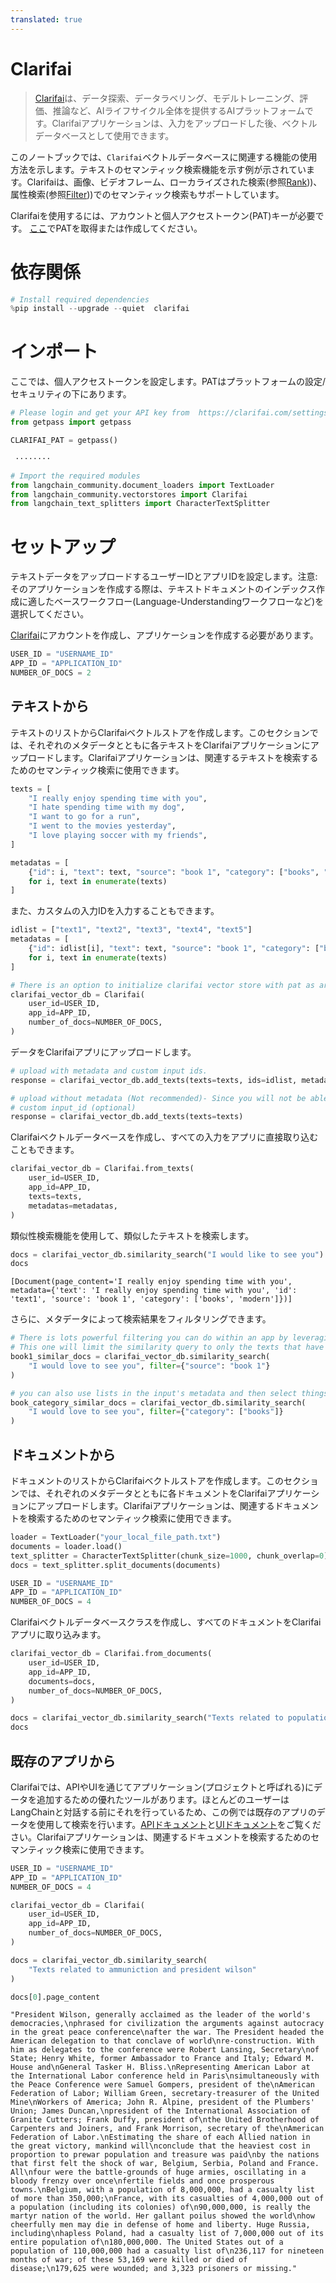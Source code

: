 ```yaml
---
translated: true
---
```


# Clarifai

>[Clarifai](https://www.clarifai.com/)は、データ探索、データラベリング、モデルトレーニング、評価、推論など、AIライフサイクル全体を提供するAIプラットフォームです。Clarifaiアプリケーションは、入力をアップロードした後、ベクトルデータベースとして使用できます。

このノートブックでは、`Clarifai`ベクトルデータベースに関連する機能の使用方法を示します。テキストのセマンティック検索機能を示す例が示されています。Clarifaiは、画像、ビデオフレーム、ローカライズされた検索(参照[Rank](https://docs.clarifai.com/api-guide/search/rank)))、属性検索(参照[Filter](https://docs.clarifai.com/api-guide/search/filter)))でのセマンティック検索もサポートしています。

Clarifaiを使用するには、アカウントと個人アクセストークン(PAT)キーが必要です。
[ここ](https://clarifai.com/settings/security)でPATを取得または作成してください。

# 依存関係

```python
# Install required dependencies
%pip install --upgrade --quiet  clarifai
```

# インポート

ここでは、個人アクセストークンを設定します。PATはプラットフォームの設定/セキュリティの下にあります。

```python
# Please login and get your API key from  https://clarifai.com/settings/security
from getpass import getpass

CLARIFAI_PAT = getpass()
```

```output
 ········
```

```python
# Import the required modules
from langchain_community.document_loaders import TextLoader
from langchain_community.vectorstores import Clarifai
from langchain_text_splitters import CharacterTextSplitter
```

# セットアップ

テキストデータをアップロードするユーザーIDとアプリIDを設定します。注意:そのアプリケーションを作成する際は、テキストドキュメントのインデックス作成に適したベースワークフロー(Language-Understandingワークフローなど)を選択してください。

[Clarifai](https://clarifai.com/login)にアカウントを作成し、アプリケーションを作成する必要があります。

```python
USER_ID = "USERNAME_ID"
APP_ID = "APPLICATION_ID"
NUMBER_OF_DOCS = 2
```

## テキストから

テキストのリストからClarifaiベクトルストアを作成します。このセクションでは、それぞれのメタデータとともに各テキストをClarifaiアプリケーションにアップロードします。Clarifaiアプリケーションは、関連するテキストを検索するためのセマンティック検索に使用できます。

```python
texts = [
    "I really enjoy spending time with you",
    "I hate spending time with my dog",
    "I want to go for a run",
    "I went to the movies yesterday",
    "I love playing soccer with my friends",
]

metadatas = [
    {"id": i, "text": text, "source": "book 1", "category": ["books", "modern"]}
    for i, text in enumerate(texts)
]
```

また、カスタムの入力IDを入力することもできます。

```python
idlist = ["text1", "text2", "text3", "text4", "text5"]
metadatas = [
    {"id": idlist[i], "text": text, "source": "book 1", "category": ["books", "modern"]}
    for i, text in enumerate(texts)
]
```

```python
# There is an option to initialize clarifai vector store with pat as argument!
clarifai_vector_db = Clarifai(
    user_id=USER_ID,
    app_id=APP_ID,
    number_of_docs=NUMBER_OF_DOCS,
)
```

データをClarifaiアプリにアップロードします。

```python
# upload with metadata and custom input ids.
response = clarifai_vector_db.add_texts(texts=texts, ids=idlist, metadatas=metadatas)

# upload without metadata (Not recommended)- Since you will not be able to perform Search operation with respect to metadata.
# custom input_id (optional)
response = clarifai_vector_db.add_texts(texts=texts)
```

Clarifaiベクトルデータベースを作成し、すべての入力をアプリに直接取り込むこともできます。

```python
clarifai_vector_db = Clarifai.from_texts(
    user_id=USER_ID,
    app_id=APP_ID,
    texts=texts,
    metadatas=metadatas,
)
```

類似性検索機能を使用して、類似したテキストを検索します。

```python
docs = clarifai_vector_db.similarity_search("I would like to see you")
docs
```

```output
[Document(page_content='I really enjoy spending time with you', metadata={'text': 'I really enjoy spending time with you', 'id': 'text1', 'source': 'book 1', 'category': ['books', 'modern']})]
```

さらに、メタデータによって検索結果をフィルタリングできます。

```python
# There is lots powerful filtering you can do within an app by leveraging metadata filters.
# This one will limit the similarity query to only the texts that have key of "source" matching value of "book 1"
book1_similar_docs = clarifai_vector_db.similarity_search(
    "I would love to see you", filter={"source": "book 1"}
)

# you can also use lists in the input's metadata and then select things that match an item in the list. This is useful for categories like below:
book_category_similar_docs = clarifai_vector_db.similarity_search(
    "I would love to see you", filter={"category": ["books"]}
)
```

## ドキュメントから

ドキュメントのリストからClarifaiベクトルストアを作成します。このセクションでは、それぞれのメタデータとともに各ドキュメントをClarifaiアプリケーションにアップロードします。Clarifaiアプリケーションは、関連するドキュメントを検索するためのセマンティック検索に使用できます。

```python
loader = TextLoader("your_local_file_path.txt")
documents = loader.load()
text_splitter = CharacterTextSplitter(chunk_size=1000, chunk_overlap=0)
docs = text_splitter.split_documents(documents)
```

```python
USER_ID = "USERNAME_ID"
APP_ID = "APPLICATION_ID"
NUMBER_OF_DOCS = 4
```

Clarifaiベクトルデータベースクラスを作成し、すべてのドキュメントをClarifaiアプリに取り込みます。

```python
clarifai_vector_db = Clarifai.from_documents(
    user_id=USER_ID,
    app_id=APP_ID,
    documents=docs,
    number_of_docs=NUMBER_OF_DOCS,
)
```

```python
docs = clarifai_vector_db.similarity_search("Texts related to population")
docs
```

## 既存のアプリから

Clarifaiでは、APIやUIを通じてアプリケーション(プロジェクトと呼ばれる)にデータを追加するための優れたツールがあります。ほとんどのユーザーはLangChainと対話する前にそれを行っているため、この例では既存のアプリのデータを使用して検索を行います。[APIドキュメント](https://docs.clarifai.com/api-guide/data/create-get-update-delete)と[UIドキュメント](https://docs.clarifai.com/portal-guide/data)をご覧ください。Clarifaiアプリケーションは、関連するドキュメントを検索するためのセマンティック検索に使用できます。

```python
USER_ID = "USERNAME_ID"
APP_ID = "APPLICATION_ID"
NUMBER_OF_DOCS = 4
```

```python
clarifai_vector_db = Clarifai(
    user_id=USER_ID,
    app_id=APP_ID,
    number_of_docs=NUMBER_OF_DOCS,
)
```

```python
docs = clarifai_vector_db.similarity_search(
    "Texts related to ammuniction and president wilson"
)
```

```python
docs[0].page_content
```

```output
"President Wilson, generally acclaimed as the leader of the world's democracies,\nphrased for civilization the arguments against autocracy in the great peace conference\nafter the war. The President headed the American delegation to that conclave of world\nre-construction. With him as delegates to the conference were Robert Lansing, Secretary\nof State; Henry White, former Ambassador to France and Italy; Edward M. House and\nGeneral Tasker H. Bliss.\nRepresenting American Labor at the International Labor conference held in Paris\nsimultaneously with the Peace Conference were Samuel Gompers, president of the\nAmerican Federation of Labor; William Green, secretary-treasurer of the United Mine\nWorkers of America; John R. Alpine, president of the Plumbers' Union; James Duncan,\npresident of the International Association of Granite Cutters; Frank Duffy, president of\nthe United Brotherhood of Carpenters and Joiners, and Frank Morrison, secretary of the\nAmerican Federation of Labor.\nEstimating the share of each Allied nation in the great victory, mankind will\nconclude that the heaviest cost in proportion to prewar population and treasure was paid\nby the nations that first felt the shock of war, Belgium, Serbia, Poland and France. All\nfour were the battle-grounds of huge armies, oscillating in a bloody frenzy over once\nfertile fields and once prosperous towns.\nBelgium, with a population of 8,000,000, had a casualty list of more than 350,000;\nFrance, with its casualties of 4,000,000 out of a population (including its colonies) of\n90,000,000, is really the martyr nation of the world. Her gallant poilus showed the world\nhow cheerfully men may die in defense of home and liberty. Huge Russia, including\nhapless Poland, had a casualty list of 7,000,000 out of its entire population of\n180,000,000. The United States out of a population of 110,000,000 had a casualty list of\n236,117 for nineteen months of war; of these 53,169 were killed or died of disease;\n179,625 were wounded; and 3,323 prisoners or missing."
```

